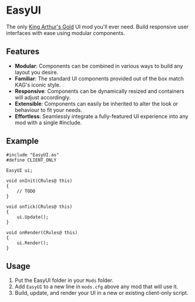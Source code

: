 # EasyUI

The only [King Arthur's Gold](https://kag2d.com/) UI mod you'll ever need. Build responsive user interfaces with ease using modular components.

## Features

- **Modular**: Components can be combined in various ways to build any layout you desire.
- **Familiar**: The standard UI components provided out of the box match KAG's iconic style.
- **Responsive**: Components can be dynamically resized and containers will adjust accordingly.
- **Extensible**: Components can easily be inherited to alter the look or behaviour to fit your needs.
- **Effortless**: Seamlessly integrate a fully-featured UI experience into any mod with a single #include.

## Example

```angelscript
#include "EasyUI.as"
#define CLIENT_ONLY

EasyUI ui;

void onInit(CRules@ this)
{
    // TODO
}

void onTick(CRules@ this)
{
    ui.Update();
}

void onRender(CRules@ this)
{
    ui.Render();
}
```

## Usage

1. Put the EasyUI folder in your `Mods` folder.
2. Add `EasyUI` to a new line in `mods.cfg` above any mod that will use it.
3. Build, update, and render your UI in a new or existing client-only script.
